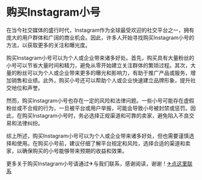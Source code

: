 # 购买Instagram小号

在当今社交媒体的盛行时代，Instagram作为全球最受欢迎的社交平台之一，拥有庞大的用户群体和广阔的商业机会。因此，许多人开始寻找购买Instagram小号的方法，以获取更多的关注和曝光度。

购买Instagram小号可以为个人或企业带来诸多好处。首先，购买具有大量粉丝的小号可以节省大量时间和精力，避免从零开始建立关注群体的繁琐过程。其次，大量的粉丝可以为个人或企业带来更多的曝光和影响力，有助于推广产品或服务，增加销售和业绩。此外，购买小号还可以帮助个人或企业快速建立品牌形象，提升社交地位和声誉。

然而，购买Instagram小号也存在一定的风险和法律问题。一些小号可能存在虚假粉丝或不合规的行为，一旦被平台或用户举报，可能会导致小号被封禁或惩罚。因此，在购买Instagram小号时，务必选择正规渠道和可靠的卖家，避免陷入不良交易和法律纠纷。

综上所述，购买Instagram小号可以为个人或企业带来诸多好处，但也需要谨慎选择和使用。在购买小号前，建议仔细了解平台规定和风险，选择合适的渠道和卖家，以确保购买的小号能够带来预期的收益和效果。

更多关于购买Instagram小号请通过✈与我们联系，感谢阅读，谢谢！[✈点这里联系](https://c.k02.cc)